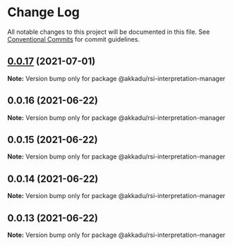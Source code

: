 # Change Log

All notable changes to this project will be documented in this file.
See [Conventional Commits](https://conventionalcommits.org) for commit guidelines.

## [0.0.17](https://github.com/Akkadu/rsi-api-widgets/compare/@akkadu/rsi-interpretation-manager@0.0.16...@akkadu/rsi-interpretation-manager@0.0.17) (2021-07-01)

**Note:** Version bump only for package @akkadu/rsi-interpretation-manager





## 0.0.16 (2021-06-22)

**Note:** Version bump only for package @akkadu/rsi-interpretation-manager





## 0.0.15 (2021-06-22)

**Note:** Version bump only for package @akkadu/rsi-interpretation-manager





## 0.0.14 (2021-06-22)

**Note:** Version bump only for package @akkadu/rsi-interpretation-manager





## 0.0.13 (2021-06-22)

**Note:** Version bump only for package @akkadu/rsi-interpretation-manager
